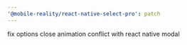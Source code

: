 ```yaml
---
'@mobile-reality/react-native-select-pro': patch
---
```


fix options close animation conflict with react native modal

